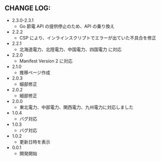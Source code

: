 CHANGE LOG:
-----------

- 2.3.0-2.3.1
  - Go 節電 API の提供停止のため、API の乗り換え
- 2.2.2
  - CSP により、インラインスクリプトでエラーが出ていた不具合を修正 
- 2.2.1
  - 北海道電力、北陸電力、中国電力、四国電力 に対応 
- 2.2.0
  - Manifest Version 2 に対応 
- 2.1.0
  - 推移ページ作成 
- 2.0.3
  - 細部修正
- 2.0.2
  - 細部修正
- 2.0.0
  - 東北電力、中部電力、関西電力、九州電力に対応しました
- 1.0.4
  - バグ対応
- 1.0.3
  - バグ対応
- 1.0.2
  - 更新日時を表示
- 0.0.1
  - 開発開始

